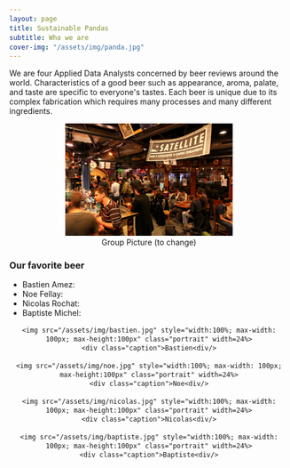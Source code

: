 ```yaml
---
layout: page
title: Sustainable Pandas
subtitle: Who we are
cover-img: "/assets/img/panda.jpg"
---
```


We are four Applied Data Analysts concerned by beer reviews around the world. Characteristics of a good beer such as appearance, aroma, palate, and taste are specific to everyone's tastes. Each beer is unique due to its complex fabrication which requires many processes and many different ingredients. 

<div style="align: center; text-align:center;">
    <img src="/assets/img/sat.jpg" width="60%" height="60%"/>
    <div class="caption">Group Picture (to change)</div>
</div>

### Our favorite beer

<ul>
  <li>Bastien Amez:</li>
  <li>Noe Fellay:</li>
  <li>Nicolas Rochat:</li>
  <li>Baptiste Michel:</li>
</ul>

<div class="container" style="align: center; text-align:center">

    <img src="/assets/img/bastien.jpg" style="width:100%; max-width: 100px; max-height:100px" class="portrait" width=24%>
    <div class="caption">Bastien<div/>
  
    <img src="/assets/img/noe.jpg" style="width:100%; max-width: 100px; max-height:100px" class="portrait" width=24%>
    <div class="caption">Noe<div/>
  
    <img src="/assets/img/nicolas.jpg" style="width:100%; max-width: 100px; max-height:100px" class="portrait" width=24%>
    <div class="caption">Nicolas<div/>
  
    <img src="/assets/img/baptiste.jpg" style="width:100%; max-width: 100px; max-height:100px" class="portrait" width=24%>
    <div class="caption">Baptiste<div/>
  
</div>

